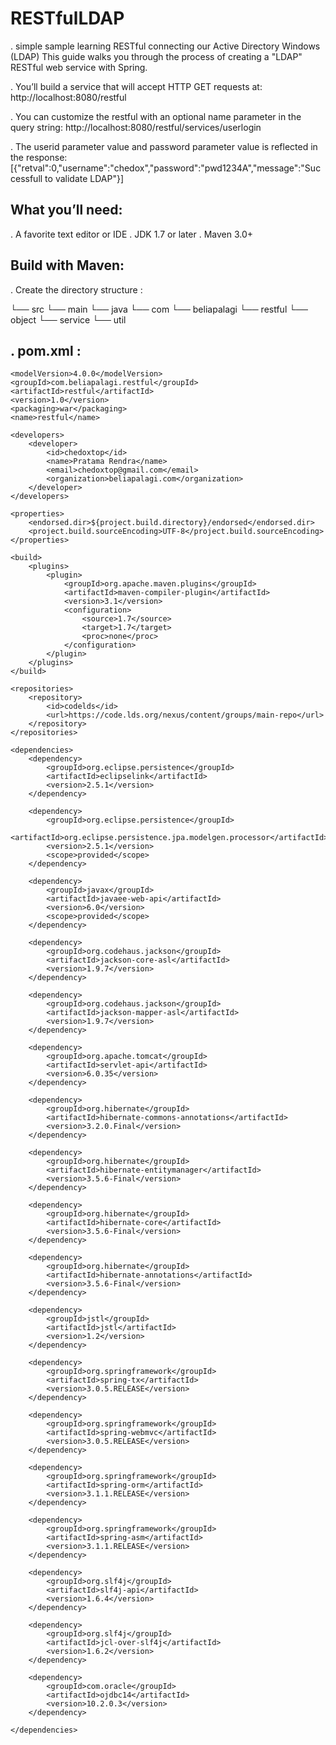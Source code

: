 RESTfulLDAP
==================

. simple sample learning RESTful connecting our Active Directory Windows (LDAP)
  This guide walks you through the process of creating a "LDAP" RESTful web service with Spring.

. You’ll build a service that will accept HTTP GET requests at:
  http://localhost:8080/restful

. You can customize the restful with an optional name parameter in the query string:
  http://localhost:8080/restful/services/userlogin


. The userid parameter value and password parameter value is reflected in the response:
  [{"retval":0,"username":"chedox","password":"pwd1234A","message":"Successfull to validate LDAP"}]

What you’ll need:
-----------------------
. A favorite text editor or IDE
. JDK 1.7 or later
. Maven 3.0+

Build with Maven:
-----------------------
. Create the directory structure :

└── src
    └── main
        └── java
            └── com
                └── beliapalagi
                    └── restful
                        └── object
                        └── service
                        └── util
                        
. pom.xml :
------------------------

<?xml version="1.0" encoding="UTF-8"?>
<project xmlns="http://maven.apache.org/POM/4.0.0" xmlns:xsi="http://www.w3.org/2001/XMLSchema-instance" xsi:schemaLocation="http://maven.apache.org/POM/4.0.0 http://maven.apache.org/xsd/maven-4.0.0.xsd">
    
    <modelVersion>4.0.0</modelVersion>
    <groupId>com.beliapalagi.restful</groupId>
    <artifactId>restful</artifactId>
    <version>1.0</version>
    <packaging>war</packaging>
    <name>restful</name>
    
    <developers>
        <developer>
            <id>chedoxtop</id>
            <name>Pratama Rendra</name>
            <email>chedoxtop@gmail.com</email>
            <organization>beliapalagi.com</organization>
        </developer>
    </developers>

    <properties>
        <endorsed.dir>${project.build.directory}/endorsed</endorsed.dir>
        <project.build.sourceEncoding>UTF-8</project.build.sourceEncoding>
    </properties>
    
    <build>
        <plugins>
            <plugin>
                <groupId>org.apache.maven.plugins</groupId>
                <artifactId>maven-compiler-plugin</artifactId>
                <version>3.1</version>
                <configuration>
                    <source>1.7</source>
                    <target>1.7</target>
                    <proc>none</proc>
                </configuration>
            </plugin>
        </plugins>   
    </build>
    
    <repositories>        
        <repository>
            <id>codelds</id>
            <url>https://code.lds.org/nexus/content/groups/main-repo</url>
        </repository>
    </repositories>
    
    <dependencies>
        <dependency>
            <groupId>org.eclipse.persistence</groupId>
            <artifactId>eclipselink</artifactId>
            <version>2.5.1</version>
        </dependency>
        
        <dependency>
            <groupId>org.eclipse.persistence</groupId>
            <artifactId>org.eclipse.persistence.jpa.modelgen.processor</artifactId>
            <version>2.5.1</version>
            <scope>provided</scope>
        </dependency>
        
        <dependency>
            <groupId>javax</groupId>
            <artifactId>javaee-web-api</artifactId>
            <version>6.0</version>
            <scope>provided</scope>
        </dependency>
        
        <dependency>
            <groupId>org.codehaus.jackson</groupId>
            <artifactId>jackson-core-asl</artifactId>
            <version>1.9.7</version>
        </dependency>

        <dependency>
            <groupId>org.codehaus.jackson</groupId>
            <artifactId>jackson-mapper-asl</artifactId>
            <version>1.9.7</version>
        </dependency>

        <dependency>
            <groupId>org.apache.tomcat</groupId>
            <artifactId>servlet-api</artifactId>
            <version>6.0.35</version>
        </dependency>

        <dependency>
            <groupId>org.hibernate</groupId>
            <artifactId>hibernate-commons-annotations</artifactId>
            <version>3.2.0.Final</version>
        </dependency>

        <dependency>
            <groupId>org.hibernate</groupId>
            <artifactId>hibernate-entitymanager</artifactId>
            <version>3.5.6-Final</version>
        </dependency>

        <dependency>
            <groupId>org.hibernate</groupId>
            <artifactId>hibernate-core</artifactId>
            <version>3.5.6-Final</version>
        </dependency>

        <dependency>
            <groupId>org.hibernate</groupId>
            <artifactId>hibernate-annotations</artifactId>
            <version>3.5.6-Final</version>
        </dependency>

        <dependency>
            <groupId>jstl</groupId>
            <artifactId>jstl</artifactId>
            <version>1.2</version>
        </dependency>

        <dependency>
            <groupId>org.springframework</groupId>
            <artifactId>spring-tx</artifactId>
            <version>3.0.5.RELEASE</version>
        </dependency>

        <dependency>
            <groupId>org.springframework</groupId>
            <artifactId>spring-webmvc</artifactId>
            <version>3.0.5.RELEASE</version>
        </dependency>

        <dependency>
            <groupId>org.springframework</groupId>
            <artifactId>spring-orm</artifactId>
            <version>3.1.1.RELEASE</version>
        </dependency>

        <dependency>
            <groupId>org.springframework</groupId>
            <artifactId>spring-asm</artifactId>
            <version>3.1.1.RELEASE</version>
        </dependency>

        <dependency>
            <groupId>org.slf4j</groupId>
            <artifactId>slf4j-api</artifactId>
            <version>1.6.4</version>
        </dependency>

        <dependency>
            <groupId>org.slf4j</groupId>
            <artifactId>jcl-over-slf4j</artifactId>
            <version>1.6.2</version>
        </dependency>
  
        <dependency>
            <groupId>com.oracle</groupId>
            <artifactId>ojdbc14</artifactId>
            <version>10.2.0.3</version>
        </dependency>
        
    </dependencies>

</project>

                        
            

